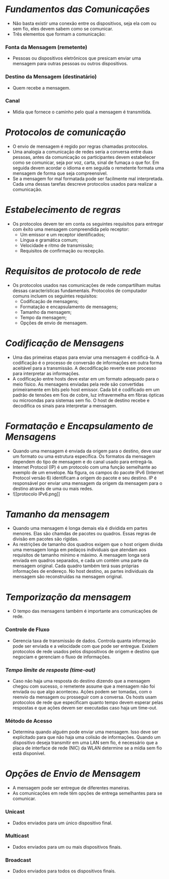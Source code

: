 # *Fundamentos das Comunicações*

- Não basta existir uma conexão entre os dispositivos, seja ela com ou sem fio, eles devem sabem como se comunicar. 
- Três elementos que formam a comunicação:

### **Fonta da Mensagem (remetente)**

- Pessoas ou dispositivos eletrônicos que presicam enviar uma mensagem para outras pessoas ou outros dispositivos.

### **Destino da Mensagem (destinatário)**

- Quem recebe a mensagem.

### **Canal**

- Mídia que fornece o caminho pelo qual a mensagem é transmitida.

# *Protocolos de comunicação*

- O envio de mensagem é regido por regras chamadas protocolos. 
- Uma analogia a comunicação de redes seria a conversa entre duas pessoas, antes da comunicação os participantes devem estabelecer como se comunicar, seja por voz, carta, sinal de fumaça o que for. Em seguida devem acordar o idioma e em seguida o remetente formata uma mensagem de forma que seja compreensível. 
- Se a mensagem for mal formatada pode ser facilmente mal interpretada. Cada uma dessas tarefas descreve protocolos usados para realizar a comunicação. 

# *Estabelecimento de regras*

- Os protocolos devem ter em conta os seguintes requisitos para entregar com êxito uma mensagem compreendida pelo receptor:
	- Um emissor e um receptor identificados;
	- Língua e gramática comum;
	- Velocidade e ritmo de transmissão;
	- Requisitos de confirmação ou recepção.

# *Requisitos de protocolo de rede*

- Os protocolos usados nas comunicações de rede compartilham muitas dessas características fundamentais. Protocolos de computador comuns incluem os seguintes requisitos:
	- Codificação de mensagens;
	- Formatação e encapsulamento de mensagens;
	- Tamanho da mensagem;
	- Tempo da mensagem;
	- Opções de envio de mensagem.

# *Codificação de Mensagens*

- Uma das primeiras etapas para enviar uma mensagem é codificá-la. A codificação é o processo de conversão de informações em outra forma aceitável para a transmissão. A decodificação reverte esse processo para interpretar as informações.
- A codificação entre hosts deve estar em um formato adequado para o meio físico. As mensagens enviadas pela rede são convertidas primeiramente em bits pelo host emissor. Cada bit é codificado em um padrão de tensões em fios de cobre, luz infravermelha em fibras ópticas ou microondas para sistemas sem fio. O host de destino recebe e decodifica os sinais para interpretar a mensagem.

# *Formatação e Encapsulamento de Mensagens*

- Quando uma mensagem é enviada da origem para o destino, deve usar um formato ou uma estrutura específica. Os formatos da mensagem dependem do tipo de mensagem e do canal usado para entregá-la.
- Internet Protocol (IP) é um protocolo com uma função semelhante ao exemplo de um envelope. Na figura, os campos do pacote IPv6 (Internet Protocol versão 6) identificam a origem do pacote e seu destino. IP é responsável por enviar uma mensagem da origem da mensagem para o destino através de uma ou mais redes.
- ![[protocolo IPv6.png]]

# *Tamanho da mensagem*

- Quando uma mensagem é longa demais ela é dividida em partes menores. Elas são chamdas de pacotes ou quadros. Essas regras de divisão em pacotes são rígidas. 
- As restrições de tamanho dos quadros exigem que o host origem divida uma mensagem longa em pedaços individuais que atendam aos requisitos de tamanho mínimo e máximo. A mensagem longa será enviada em quadros separados, e cada um contém uma parte da mensagem original. Cada quadro também terá suas próprias informações de endereço. No host destino, as partes individuais da mensagem são reconstruídas na mensagem original.

# *Temporização da mensagem*

- O tempo das mensagens também é importante ans comunicações de rede. 

### **Controle de Fluxo**

- Gerencia taxa de transmissão de dados.  Controla quanta informação pode ser enviada e a velocidade com que pode ser entregue. Existem protocolos de rede usados pelos dispositivos de origem e destino que negociam e gerenciam o fluxo de informações. 

### *Tempo limite de resposta (time-out)*

- Caso não haja uma resposta do destino dizendo que a mensagem chegou com sucesso, o remetente assume que a mensagem não foi enviada ou que algo aconteceu. Ações podem ser tomadas, com o reenvio da mensagem ou prosseguir com a conversa. Os hosts usam protocolos de rede que especificam quanto tempo devem esperar pelas respostas e que ações devem ser executadas caso haja um time-out. 

### **Método de Acesso**

- Determina quando alguém pode enviar uma mensagem. Isso deve ser explicitado para que não haja uma colisão de informações. Quando um dispositivo deseja transmitir em uma LAN sem fio, é necessário que a placa de interface de rede (NIC) da WLAN determine se a mídia sem fio está disponível.

# *Opções de Envio de Mensagem*

- A mensagem pode ser entregue de diferentes maneiras. 
- As comunicações em rede têm opções de entrega semelhantes para se comunicar. 

### **Unicast**

- Dados enviados para um único dispositivo final.

### **Multicast**

- Dados enviados para um ou mais dispositivos finais.

### **Broadcast**

- Dados enviados para todos os dispositivos finais.